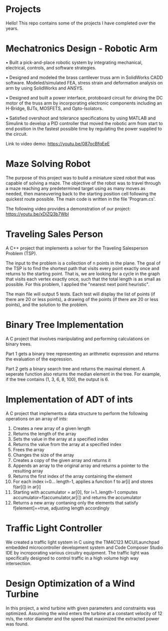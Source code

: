 # Projects
Hello! This repo contains some of the projects I have completed over the years. 

# Mechatronics Design - Robotic Arm
•	Built a pick-and-place robotic system by integrating mechanical, electrical, controls, and software strategies.

•	Designed and modeled the brass cantilever truss arm in SolidWorks CADD software. Modeled/simulated FEA, stress strain and deformation analysis on arm by using SolidWorks and ANSYS.

•	Designed and built a power interface, protoboard circuit for driving the DC motor of the truss arm by incorporating electronic components including an H-Bridge, BJTs, MOSFETS, and Opto-Isolators.

•	Satisfied overshoot and tolerance specifications by using MATLAB and Simulink to develop a PID controller that moved the robotic arm from start to end position in the fastest possible time by regulating the power supplied to the circuit.

Link to video demo: https://youtu.be/087ocBfqEeE

# Maze Solving Robot
The purpose of this project was to build a miniature sized robot that was capable of solving a maze. The objective of the robot was to travel through a maze reaching any predetermined target using as many moves as needed, then maneuvering back to the starting position cell following the quickest route possible. The main code is written in the file 'Program.cs'. 

The following video provides a demonstration of our project: https://youtu.be/xDiZQ3b7WbI

# Traveling Sales Person
A C++ project that implements a solver for the Traveling Salesperson Problem (TSP).

The input to the problem is a collection of n points in the plane. The goal of the TSP is to find the shortest path that visits every point exactly once and returns to the starting point. That is, we are looking for a cycle in the graph that visits each vertex exactly once, such that the total length is as small as possible. For this problem, I applied the "nearest next point heuristic". 

The main file will output 5 tests. Each test will display the list of points (if there are 20 or less points), a drawing of the points (if there are 20 or less points), and the solution to the problem. 

# Binary Tree Implementation
A C project that involves manipulating and performing calculations on binary trees.

Part 1 gets a binary tree representing an arithmetic expression and returns the evaluation of the expression. 

Part 2 gets a binary search tree and returns the maximal element. A seperate function also returns the median element in the tree. For example, if the tree contains (1, 3, 6, 8, 100), the output is 6.

# Implementation of ADT of ints
A C project that implements a data structure to perform the following operations on an array of ints:

1. Creates a new array of a given length
2. Returns the length of the array
3. Sets the value in the array at a specified index
4. Returns the value from the array at a specified index
5. Frees the array
6. Changes the size of the array
7. Creates a copy of the given array and returns it
8. Appends an array to the original array and returns a pointer to the resulting array
9. Returns the first index of the array containing the element
10. For each index i=0... length-1, applies a function f to ar[i] and stores f(ar[i]) in ar[i]
11. Starting with accumulator = ar[0], for i=1..length-1 computes accumulator=f(accumulator,ar[i]) and returns the accumulator
12. Returns a new array contaning only the elements that satisfy f[element]==true, adjusting length accordingly


# Traffic Light Controller
We created a traffic light system in C using the TM4C123 MCU/Launchpad embedded microcontroller development system and Code Composer Studio IDE by incroporating various circuitry equipment. The traffic light was specifically  designed to control traffic in a high volume high way intersection. 

# Design Optimization of a Wind Turbine
In this project, a wind turbine with given parameters and constraints was optimized. Assuming the wind enters the turbine at a constant velocity of 12 m/s, the rotor diameter and the speed that maximized the extracted power was found. 
